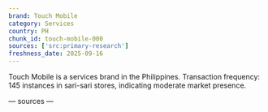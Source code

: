 ```yaml
---
brand: Touch Mobile
category: Services
country: PH
chunk_id: touch-mobile-000
sources: ['src:primary-research']
freshness_date: 2025-09-16
---
```


Touch Mobile is a services brand in the Philippines. Transaction frequency: 145 instances in sari-sari stores, indicating moderate market presence.

— sources —
